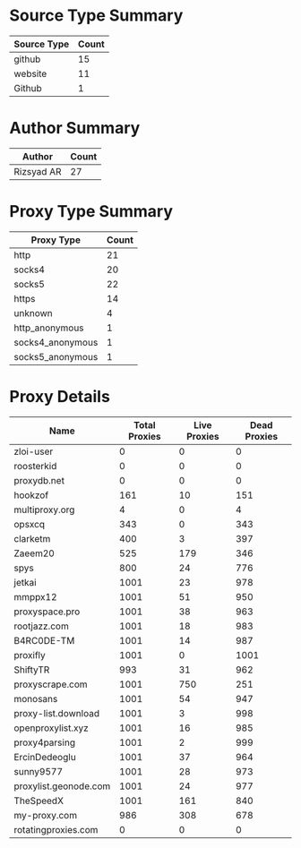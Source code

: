 # Source Type Summary

| Source Type | Count |
|-------------|-------|
| github | 15 |
| website | 11 |
| Github | 1 |


# Author Summary

| Author | Count |
|--------|-------|
| Rizsyad AR | 27 |


# Proxy Type Summary

| Proxy Type | Count |
|------------|-------|
| http | 21 |
| socks4 | 20 |
| socks5 | 22 |
| https | 14 |
| unknown | 4 |
| http_anonymous | 1 |
| socks4_anonymous | 1 |
| socks5_anonymous | 1 |


# Proxy Details

| Name | Total Proxies | Live Proxies | Dead Proxies |
|------|---------------|--------------|---------------|
| zloi-user | 0 | 0 | 0 |
| roosterkid | 0 | 0 | 0 |
| proxydb.net | 0 | 0 | 0 |
| hookzof | 161 | 10 | 151 |
| multiproxy.org | 4 | 0 | 4 |
| opsxcq | 343 | 0 | 343 |
| clarketm | 400 | 3 | 397 |
| Zaeem20 | 525 | 179 | 346 |
| spys | 800 | 24 | 776 |
| jetkai | 1001 | 23 | 978 |
| mmppx12 | 1001 | 51 | 950 |
| proxyspace.pro | 1001 | 38 | 963 |
| rootjazz.com | 1001 | 18 | 983 |
| B4RC0DE-TM | 1001 | 14 | 987 |
| proxifly | 1001 | 0 | 1001 |
| ShiftyTR | 993 | 31 | 962 |
| proxyscrape.com | 1001 | 750 | 251 |
| monosans | 1001 | 54 | 947 |
| proxy-list.download | 1001 | 3 | 998 |
| openproxylist.xyz | 1001 | 16 | 985 |
| proxy4parsing | 1001 | 2 | 999 |
| ErcinDedeoglu | 1001 | 37 | 964 |
| sunny9577 | 1001 | 28 | 973 |
| proxylist.geonode.com | 1001 | 24 | 977 |
| TheSpeedX | 1001 | 161 | 840 |
| my-proxy.com | 986 | 308 | 678 |
| rotatingproxies.com | 0 | 0 | 0 |
